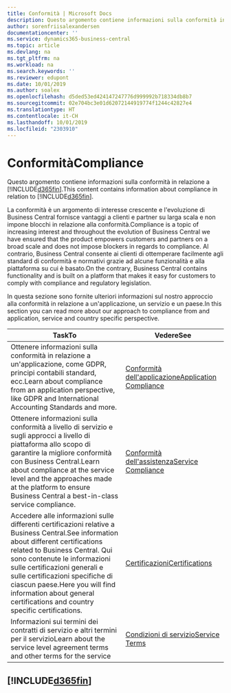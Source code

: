 ```yaml
---
title: Conformità | Microsoft Docs
description: Questo argomento contiene informazioni sulla conformità in relazione a Business Central.
author: sorenfriisalexandersen
documentationcenter: ''
ms.service: dynamics365-business-central
ms.topic: article
ms.devlang: na
ms.tgt_pltfrm: na
ms.workload: na
ms.search.keywords: ''
ms.reviewer: edupont
ms.date: 10/01/2019
ms.author: soalex
ms.openlocfilehash: d5ded53ed424147247776d999992b718334db8b7
ms.sourcegitcommit: 02e704bc3e01d62072144919774f1244c42827e4
ms.translationtype: HT
ms.contentlocale: it-CH
ms.lasthandoff: 10/01/2019
ms.locfileid: "2303910"
---
```

# <a name="compliance"></a><span data-ttu-id="ea70a-103">Conformità</span><span class="sxs-lookup"><span data-stu-id="ea70a-103">Compliance</span></span>
<span data-ttu-id="ea70a-104">Questo argomento contiene informazioni sulla conformità in relazione a [!INCLUDE[d365fin](../includes/d365fin_md.md)].</span><span class="sxs-lookup"><span data-stu-id="ea70a-104">This content contains information about compliance in relation to [!INCLUDE[d365fin](../includes/d365fin_md.md)].</span></span>  

<span data-ttu-id="ea70a-105">La conformità è un argomento di interesse crescente e l'evoluzione di Business Central fornisce vantaggi a clienti e partner su larga scala e non impone blocchi in relazione alla conformità.</span><span class="sxs-lookup"><span data-stu-id="ea70a-105">Compliance is a topic of increasing interest and throughout the evolution of Business Central we have ensured that the product empowers customers and partners on a broad scale and does not impose blockers in regards to compliance.</span></span> <span data-ttu-id="ea70a-106">Al contrario, Business Central consente ai clienti di ottemperare facilmente agli standard di conformità e normativi grazie ad alcune funzionalità e alla piattaforma su cui è basato.</span><span class="sxs-lookup"><span data-stu-id="ea70a-106">On the contrary, Business Central contains functionality and is built on a platform that makes it easy for customers to comply with compliance and regulatory legislation.</span></span>

<span data-ttu-id="ea70a-107">In questa sezione sono fornite ulteriori informazioni sul nostro approccio alla conformità in relazione a un'applicazione, un servizio e un paese.</span><span class="sxs-lookup"><span data-stu-id="ea70a-107">In this section you can read more about our approach to compliance from and application, service and country specific perspective.</span></span>

|<span data-ttu-id="ea70a-108">**Task**</span><span class="sxs-lookup"><span data-stu-id="ea70a-108">**To**</span></span>|<span data-ttu-id="ea70a-109">**Vedere**</span><span class="sxs-lookup"><span data-stu-id="ea70a-109">**See**</span></span>|  
|------------|-------------|  
|<span data-ttu-id="ea70a-110">Ottenere informazioni sulla conformità in relazione a un'applicazione, come GDPR, principi contabili standard, ecc.</span><span class="sxs-lookup"><span data-stu-id="ea70a-110">Learn about compliance from an application perspective, like GDPR and International Accounting Standards and more.</span></span>|[<span data-ttu-id="ea70a-111">Conformità dell'applicazione</span><span class="sxs-lookup"><span data-stu-id="ea70a-111">Application Compliance</span></span>](compliance-application-compliance.md)|  
|<span data-ttu-id="ea70a-112">Ottenere informazioni sulla conformità a livello di servizio e sugli approcci a livello di piattaforma allo scopo di garantire la migliore conformità con Business Central.</span><span class="sxs-lookup"><span data-stu-id="ea70a-112">Learn about compliance at the service level and the approaches made at the platform to ensure Business Central a best-in-class service compliance.</span></span>|[<span data-ttu-id="ea70a-113">Conformità dell'assistenza</span><span class="sxs-lookup"><span data-stu-id="ea70a-113">Service Compliance</span></span>](compliance-service-compliance.md)|  
|<span data-ttu-id="ea70a-114">Accedere alle informazioni sulle differenti certificazioni relative a Business Central.</span><span class="sxs-lookup"><span data-stu-id="ea70a-114">See information about different certifications related to Business Central.</span></span> <span data-ttu-id="ea70a-115">Qui sono contenute le informazioni sulle certificazioni generali e sulle certificazioni specifiche di ciascun paese.</span><span class="sxs-lookup"><span data-stu-id="ea70a-115">Here you will find information about general certifications and country specific certifications.</span></span>|[<span data-ttu-id="ea70a-116">Certificazioni</span><span class="sxs-lookup"><span data-stu-id="ea70a-116">Certifications</span></span>](compliance-certifications.md)|  
|<span data-ttu-id="ea70a-117">Informazioni sui termini dei contratti di servizio e altri termini per il servizio</span><span class="sxs-lookup"><span data-stu-id="ea70a-117">Learn about the service level agreement terms and other terms for the service</span></span>|[<span data-ttu-id="ea70a-118">Condizioni di servizio</span><span class="sxs-lookup"><span data-stu-id="ea70a-118">Service Terms</span></span>](compliance-service-compliance.md#service-terms)|  

## [!INCLUDE[d365fin](../includes/free_trial_md.md)]  
